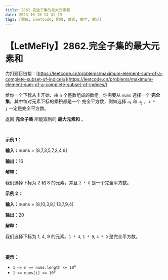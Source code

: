 ```yaml
---
title: 2862.完全子集的最大元素和
date: 2023-10-10 14-41-29
tags: [题解, LeetCode, 困难, 数组, 数学, 数论]
---
```


# 【LetMeFly】2862.完全子集的最大元素和

力扣题目链接：[https://leetcode.cn/problems/maximum-element-sum-of-a-complete-subset-of-indices/](https://leetcode.cn/problems/maximum-element-sum-of-a-complete-subset-of-indices/)

<p>给你一个下标从 <strong>1</strong> 开始、由 <code>n</code> 个整数组成的数组。你需要从&nbsp;<code>nums</code>&nbsp;选择一个&nbsp;<strong>完全集</strong>，其中每对元素下标的乘积都是一个 <span data-keyword="perfect-square">完全平方数</span>，例如选择&nbsp;<code>a<sub>i</sub></code>&nbsp;和&nbsp;<code>a<sub>j</sub></code>&nbsp;，<code>i * j</code>&nbsp;一定是完全平方数。</p>

<p>返回&nbsp;<strong>完全子集</strong> 所能取到的 <strong>最大元素和</strong> 。</p>

<p>&nbsp;</p>

<p><strong class="example">示例 1：</strong></p>

<div class="example-block">
<p><strong>输入：</strong><span class="example-io">nums = [8,7,3,5,7,2,4,9]</span></p>

<p><strong>输出：</strong><span class="example-io">16</span></p>

<p><strong>解释：</strong></p>

<p>我们选择下标为 2 和 8 的元素，并且&nbsp;<code>2 * 8</code>&nbsp;是一个完全平方数。</p>
</div>

<p><strong class="example">示例 2：</strong></p>

<div class="example-block">
<p><span class="example-io"><b>输入：</b>nums = [8,10,3,8,1,13,7,9,4]</span></p>

<p><span class="example-io"><b>输出：</b>20</span></p>

<p><strong>解释：</strong></p>

<p>我们选择下标为 1, 4, 9 的元素。<code>1 * 4</code>, <code>1 * 9</code>, <code>4 * 9</code>&nbsp;是完全平方数。</p>
</div>

<p>&nbsp;</p>

<p><strong>提示：</strong></p>

<ul>
	<li><code>1 &lt;= n == nums.length &lt;= 10<sup>4</sup></code></li>
	<li><code>1 &lt;= nums[i] &lt;= 10<sup>9</sup></code></li>
</ul>


    